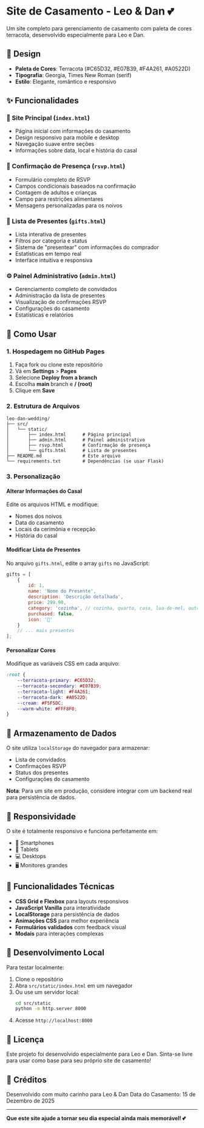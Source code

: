 # Site de Casamento - Leo & Dan 💕

Um site completo para gerenciamento de casamento com paleta de cores terracota, desenvolvido especialmente para Leo e Dan.

## 🎨 Design

- **Paleta de Cores**: Terracota (#C65D32, #E07B39, #F4A261, #A0522D)
- **Tipografia**: Georgia, Times New Roman (serif)
- **Estilo**: Elegante, romântico e responsivo

## ✨ Funcionalidades

### 📱 Site Principal (`index.html`)
- Página inicial com informações do casamento
- Design responsivo para mobile e desktop
- Navegação suave entre seções
- Informações sobre data, local e história do casal

### 👥 Confirmação de Presença (`rsvp.html`)
- Formulário completo de RSVP
- Campos condicionais baseados na confirmação
- Contagem de adultos e crianças
- Campo para restrições alimentares
- Mensagens personalizadas para os noivos

### 🎁 Lista de Presentes (`gifts.html`)
- Lista interativa de presentes
- Filtros por categoria e status
- Sistema de "presentear" com informações do comprador
- Estatísticas em tempo real
- Interface intuitiva e responsiva

### ⚙️ Painel Administrativo (`admin.html`)
- Gerenciamento completo de convidados
- Administração da lista de presentes
- Visualização de confirmações RSVP
- Configurações do casamento
- Estatísticas e relatórios

## 🚀 Como Usar

### 1. Hospedagem no GitHub Pages

1. Faça fork ou clone este repositório
2. Vá em **Settings** > **Pages**
3. Selecione **Deploy from a branch**
4. Escolha **main** branch e **/ (root)**
5. Clique em **Save**

### 2. Estrutura de Arquivos

```
leo-dan-wedding/
├── src/
│   └── static/
│       ├── index.html      # Página principal
│       ├── admin.html      # Painel administrativo
│       ├── rsvp.html       # Confirmação de presença
│       └── gifts.html      # Lista de presentes
├── README.md               # Este arquivo
└── requirements.txt        # Dependências (se usar Flask)
```

### 3. Personalização

#### Alterar Informações do Casal
Edite os arquivos HTML e modifique:
- Nomes dos noivos
- Data do casamento
- Locais da cerimônia e recepção
- História do casal

#### Modificar Lista de Presentes
No arquivo `gifts.html`, edite o array `gifts` no JavaScript:

```javascript
gifts = [
    {
        id: 1,
        name: 'Nome do Presente',
        description: 'Descrição detalhada',
        price: 299.90,
        category: 'cozinha', // cozinha, quarto, casa, lua-de-mel, outros
        purchased: false,
        icon: '🍳'
    }
    // ... mais presentes
];
```

#### Personalizar Cores
Modifique as variáveis CSS em cada arquivo:

```css
:root {
    --terracota-primary: #C65D32;
    --terracota-secondary: #E07B39;
    --terracota-light: #F4A261;
    --terracota-dark: #A0522D;
    --cream: #F5F5DC;
    --warm-white: #FFF8F0;
}
```

## 💾 Armazenamento de Dados

O site utiliza `localStorage` do navegador para armazenar:
- Lista de convidados
- Confirmações RSVP
- Status dos presentes
- Configurações do casamento

**Nota**: Para um site em produção, considere integrar com um backend real para persistência de dados.

## 📱 Responsividade

O site é totalmente responsivo e funciona perfeitamente em:
- 📱 Smartphones
- 📱 Tablets
- 💻 Desktops
- 🖥️ Monitores grandes

## 🎯 Funcionalidades Técnicas

- **CSS Grid e Flexbox** para layouts responsivos
- **JavaScript Vanilla** para interatividade
- **LocalStorage** para persistência de dados
- **Animações CSS** para melhor experiência
- **Formulários validados** com feedback visual
- **Modais** para interações complexas

## 🔧 Desenvolvimento Local

Para testar localmente:

1. Clone o repositório
2. Abra `src/static/index.html` em um navegador
3. Ou use um servidor local:
   ```bash
   cd src/static
   python -m http.server 8000
   ```
4. Acesse `http://localhost:8000`

## 📝 Licença

Este projeto foi desenvolvido especialmente para Leo e Dan. Sinta-se livre para usar como base para seu próprio site de casamento!

## 💝 Créditos

Desenvolvido com muito carinho para Leo & Dan
Data do Casamento: 15 de Dezembro de 2025

---

**Que este site ajude a tornar seu dia especial ainda mais memorável! 💕**

